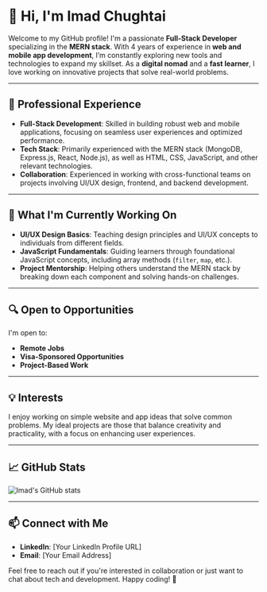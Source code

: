 # 👋 Hi, I'm Imad Chughtai

Welcome to my GitHub profile! I'm a passionate **Full-Stack Developer** specializing in the **MERN stack**. With 4 years of experience in **web and mobile app development**, I’m constantly exploring new tools and technologies to expand my skillset. As a **digital nomad** and a **fast learner**, I love working on innovative projects that solve real-world problems.

---

## 💼 Professional Experience

- **Full-Stack Development**: Skilled in building robust web and mobile applications, focusing on seamless user experiences and optimized performance.
- **Tech Stack**: Primarily experienced with the MERN stack (MongoDB, Express.js, React, Node.js), as well as HTML, CSS, JavaScript, and other relevant technologies.
- **Collaboration**: Experienced in working with cross-functional teams on projects involving UI/UX design, frontend, and backend development.

---

## 🌱 What I'm Currently Working On

- **UI/UX Design Basics**: Teaching design principles and UI/UX concepts to individuals from different fields.
- **JavaScript Fundamentals**: Guiding learners through foundational JavaScript concepts, including array methods (`filter`, `map`, etc.).
- **Project Mentorship**: Helping others understand the MERN stack by breaking down each component and solving hands-on challenges.

---

## 🔍 Open to Opportunities

I'm open to:
- **Remote Jobs**
- **Visa-Sponsored Opportunities**
- **Project-Based Work**

---

## 💡 Interests

I enjoy working on simple website and app ideas that solve common problems. My ideal projects are those that balance creativity and practicality, with a focus on enhancing user experiences.

---

## 📈 GitHub Stats

![Imad's GitHub stats](https://github-readme-stats.vercel.app/api?username=ImadChughtai&show_icons=true&theme=radical)

---

## 📫 Connect with Me

- **LinkedIn**: [Your LinkedIn Profile URL]
- **Email**: [Your Email Address]

Feel free to reach out if you're interested in collaboration or just want to chat about tech and development. Happy coding! 🚀
